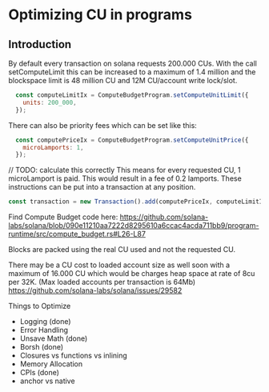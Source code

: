 # Optimizing CU in programs 

## Introduction

By default every transaction on solana requests 200.000 CUs. 
With the call setComputeLimit this can be increased to a maximum of 1.4 million and the blockspace limit is 48 million CU and 12M CU/account write lock/slot.


```js
  const computeLimitIx = ComputeBudgetProgram.setComputeUnitLimit({
    units: 200_000,
  });

```

There can also be priority fees which can be set like this: 

```js
  const computePriceIx = ComputeBudgetProgram.setComputeUnitPrice({
    microLamports: 1,
  });
```

// TODO: calculate this correctly 
This means for every requested CU, 1 microLamport is paid. This would result in a fee of 0.2 lamports.
These instructions can be put into a transaction at any position.

```js
const transaction = new Transaction().add(computePriceIx, computeLimitIx, ...);
```

Find Compute Budget code here: 
https://github.com/solana-labs/solana/blob/090e11210aa7222d8295610a6ccac4acda711bb9/program-runtime/src/compute_budget.rs#L26-L87


Blocks are packed using the real CU used and not the requested CU.


There may be a CU cost to loaded account size as well soon with a maximum of 16.000 CU which would be charges heap space at rate of 8cu per 32K. (Max loaded accounts per transaction is 64Mb)
https://github.com/solana-labs/solana/issues/29582 

Things to Optimize 

- Logging (done)
- Error Handling 
- Unsave Math (done)
- Borsh (done)
- Closures vs functions vs inlining 
- Memory Allocation 
- CPIs (done)
- anchor vs native
